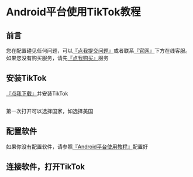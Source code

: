# Android平台使用TikTok教程

## **前言**

您在配置碰见任何问题，可以[『点我提交问题』](https://www.lengjiao.me/submitticket.php)或者联系[『官网』](https://www.lengjiao.me)下方在线客服。如果您没有购买服务，请先[『点我购买』](https://www.lengjiao.me/cart.php)服务

## 安装TikTok

[『点我下载』](https://alumninpustedutw-my.sharepoint.com/:u:/g/personal/empty\_alumni\_npust\_edu\_tw/ETdynIJpmrtDgkCe2AuqKekBRn9u5BLJQfB-Z\_yg4t4myA?download=1)并安装TikTok

<figure><img src="https://i.imgtg.com/2022/07/20/raVjC.png" alt=""><figcaption></figcaption></figure>

第一次打开可以选择国家，如选择美国

## 配置软件

如果你没有配置软件，请参照[『Android平台使用教程』](../wiki/android.md)配置好

## 连接软件，打开TikTok

<figure><img src="https://i.imgtg.com/2022/07/20/rafWL.png" alt=""><figcaption></figcaption></figure>
